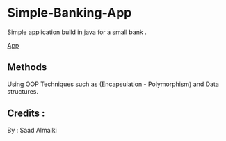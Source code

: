 # Simple-Banking-App
Simple application build in java for a small bank .

[App](logo.png)

## Methods
Using OOP Techniques such as (Encapsulation - Polymorphism) and Data structures.

## Credits :
By : Saad Almalki
